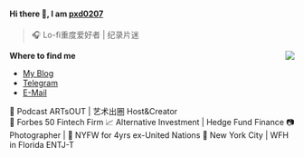 #### Hi there 👋, I am [pxd0207](https://pxd0207.github.io)

> 🎧 Lo-fi重度爱好者 | 纪录片迷

<img src="https://github-readme-stats.mrdulin.vercel.app/api?username=pxd0207&show_icons=true&hide_border=true&icon_color=586069&title_color=a0a9af" align="right">

**Where to find me**

- [My Blog](https://pxd0207.github.io)
- [Telegram](https://t.me/pxd0207)
- [E-Mail](mailto:pxd0207@gmail.com)

🎤 Podcast ARTsOUT | 艺术出圈 Host&Creator  
💼 Forbes 50 Fintech Firm
📈 Alternative Investment | Hedge Fund
Finance
📷 Photographer | 📸 NYFW for 4yrs
      ex-United Nations
 📍 New York City |  WFH in Florida
 ENTJ-T

